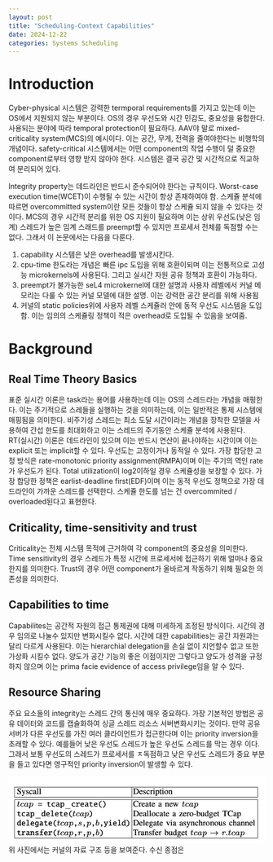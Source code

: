 ```yaml
---
layout: post
title: "Scheduling-Context Capabilities"
date: 2024-12-22
categories: Systems Scheduling
---
```


# Introduction

Cyber-physical 시스템은 강력한 termporal requirements를 가지고 있는데 이는 OS에서 지원되지 않는 부분이다. OS의 경우 우선도와 시간 민감도, 중요성을 융합한다.
사용되는 분야에 따라 temporal protection이 필요하다. 
AAV야 말로 mixed-criticality system(MCS)의 예시이다. 이는 공간, 무게, 전력을 줄여야한다는 비행학의 개념이다. safety-critical 시스템에서는 어떤 component의 작업 수행이 덜 중요한 component로부터 영향 받지 않아야 한다. 
시스템은 결국 공간 및 시간적으로 직교하여 분리되어 있다.

Integrity property는 데드라인은 반드시 준수되어야 한다는 규칙이다. Worst-case execution time(WCET)이 수행될 수 있는 시간이 항상 존재하여야 함. 
스케쥴 분석에 따르면 overcommitted system이란 모든 것들이 항상 스케쥴 되지 않을 수 있다는 것이다.
MCS의 경우 시간적 분리를 위한 OS 지원이 필요하며 이는 상위 우선도(낮은 임계) 스레드가 높은 임계 스래드를 preempt할 수 있지만 프로세서 전체를 독점할 수는 없다. 
그래서 이 논문에서는 다음을 다룬다.
1. capability 시스템은 낮은 overhead를 발생시킨다.
2. cpu-time 한도라는 개념은 빠른 ipc 도입을 위해 호환이되며 이는 전통적으로 고성능 microkernels에 사용된다. 그리고 실시간 자원 공유 정책과 호환이 가능하다.
3. preempt가 불가능한 seL4 microkernel에 대한 설명과 사용자 레벨에서 커널 메모리는 다룰 수 있는 커널 모델에 대한 설명. 이는 강력한 공간 분리를 위해 사용됨
4. 커널의 static policies위에 사용자 레벨 스케쥴러 안에 동적 우선도 시스템을 도입함. 이는 임의의 스케쥴링 정책이 적은 overhead로 도입될 수 있음을 보여줌.


# Background
## Real Time Theory Basics
표준 실시간 이론은 task라는 용어를 사용하는데 이는 OS의 스레드라는 개념을 매핑한다. 이는 주기적으로 스레들을 실행하는 것을 의미하는데, 이는 일반적은 통제 시스템에 매핑됨을 의미한다.
비주기성 스레드는 최소 도달 시간이라는 개념을 장착한 모델을 사용하여 간섭 한도를 최대화하고 이는 스레드의 주기동안 스케쥴 분석에 사용된다. RT(실시간) 이론은 데드라인이 있으며 이는 반드시 연산이 끝나야하는 시간이며 이는
explicit 또는 implicit할 수 있다.
우선도는 고정이거나 동적일 수 있다. 가장 합당한 고정 방식은 rate-monotonic priority assignment(RMPA)이며 이는 주기의 역인 rate가 우선도가 된다. Total utilization이 log2이하일 경우 스케쥴성을 보장할 수 있다. 
가장 합당한 정책은 earlist-deadline first(EDF)이며 이는 동적 우선도 정책으로 가장 데드라인이 가까운 스레드를 선택한다. 
스케쥴 한도를 넘는 건 overcommited / overloaded된다고 표현한다. 

## Criticality, time-sensitivity and trust
Criticality는 전체 시스템 목적에 근거하여 각 component의 중요성을 의미한다. 
Time sensitivity의 경우 스레드가 특정 시간에 프로세서에 접근하기 위해 얼마나 중요한지를 의미한다.
Trust의 경우 어떤 component가 올바르게 작동하기 위해 필요한 의존성을 의미한다. 

## Capabilities to time
Capabilites는 공간적 자원의 접근 통제권에 대해 미세하게 조정된 방식이다. 
시간의 경우 임의로 나눌수 있지만 변화시킬수 없다. 시간에 대한 capabilities는 공간 자원과는 달리 다르게 사용된다. 이는 hierarchial delegation을 손실 없이 지언할수 없고 또한 가상화 시킬수 없다. 양도가 공간 기능의
좋은 이점이지만 그렇다고 양도가 성격을 규정하지 않으며 이는 prima facie evidence of access privilege임을 알 수 있다. 

## Resource Sharing
주요 요소들의 integrity는 스레드 간의 통신에 매우 중요하다. 가장 기본적인 방법은 공유 데이터와 코드를 캡슐화하여 싱글 스레드 리소스 서버변화시키는 것이다. 만약 공유 서버가 다른 우선도를 가진 여러 클라이언트가 접근한다며 이는 priority inversion을 초래할 수 있다. 예를들어 낮은 우선도 스레드가 높은 우선도 스레드를 막는 경우 이다. 그래서 보통 우선도의 스레드가 프로세서를 ㅈ독점하고 낮은 우선도 스레드가 중요 부분을 들고 있다면 영구적인 priority inversion이 발생할 수 있다.










![](/images/TCaps/9.png)
위 사진에서는 커널의 자료 구조 등을 보여준다. 수신 종점은 
